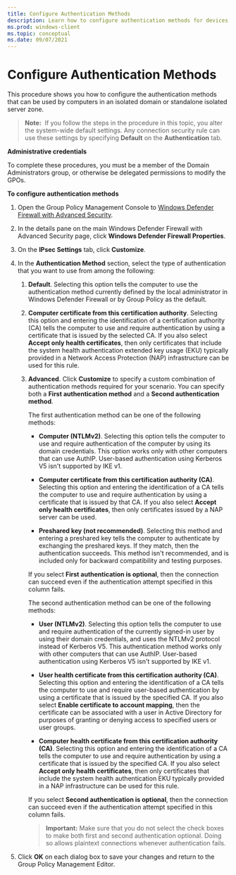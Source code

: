 ```yaml
---
title: Configure Authentication Methods 
description: Learn how to configure authentication methods for devices in an isolated domain or standalone server zone in Windows Defender Firewall with Advanced Security.
ms.prod: windows-client
ms.topic: conceptual
ms.date: 09/07/2021
---
```


# Configure Authentication Methods


This procedure shows you how to configure the authentication methods that can be used by computers in an isolated domain or standalone isolated server zone.

>**Note:**  If you follow the steps in the procedure in this topic, you alter the system-wide default settings. Any connection security rule can use these settings by specifying **Default** on the **Authentication** tab.

**Administrative credentials**

To complete these procedures, you must be a member of the Domain Administrators group, or otherwise be delegated permissions to modify the GPOs.

**To configure authentication methods**

1. Open the Group Policy Management Console to [Windows Defender Firewall with Advanced Security](open-the-group-policy-management-console-to-windows-firewall-with-advanced-security.md).

2. In the details pane on the main Windows Defender Firewall with Advanced Security page, click **Windows Defender Firewall Properties**.

3. On the **IPsec Settings** tab, click **Customize**.

4. In the **Authentication Method** section, select the type of authentication that you want to use from among the following:

   1.  **Default**. Selecting this option tells the computer to use the authentication method currently defined by the local administrator in Windows Defender Firewall or by Group Policy as the default.

   2.  **Computer certificate from this certification authority**. Selecting this option and entering the identification of a certification authority (CA) tells the computer to use and require authentication by using a certificate that is issued by the selected CA. If you also select **Accept only health certificates**, then only certificates that include the system health authentication extended key usage (EKU) typically provided in a Network Access Protection (NAP) infrastructure can be used for this rule.

   3.  **Advanced**. Click **Customize** to specify a custom combination of authentication methods required for your scenario. You can specify both a **First authentication method** and a **Second authentication method**.

       The first authentication method can be one of the following methods:

       -   **Computer (NTLMv2)**. Selecting this option tells the computer to use and require authentication of the computer by using its domain credentials. This option works only with other computers that can use AuthIP. User-based authentication using Kerberos V5 isn't supported by IKE v1.

       -   **Computer certificate from this certification authority (CA)**. Selecting this option and entering the identification of a CA tells the computer to use and require authentication by using a certificate that is issued by that CA. If you also select **Accept only health certificates**, then only certificates issued by a NAP server can be used.

       -   **Preshared key (not recommended)**. Selecting this method and entering a preshared key tells the computer to authenticate by exchanging the preshared keys. If they match, then the authentication succeeds. This method isn't recommended, and is included only for backward compatibility and testing purposes.

       If you select **First authentication is optional**, then the connection can succeed even if the authentication attempt specified in this column fails.

       The second authentication method can be one of the following methods:

       -   **User (NTLMv2)**. Selecting this option tells the computer to use and require authentication of the currently signed-in user by using their domain credentials, and uses the NTLMv2 protocol instead of Kerberos V5. This authentication method works only with other computers that can use AuthIP. User-based authentication using Kerberos V5 isn't supported by IKE v1.

       -   **User health certificate from this certification authority (CA)**. Selecting this option and entering the identification of a CA tells the computer to use and require user-based authentication by using a certificate that is issued by the specified CA. If you also select **Enable certificate to account mapping**, then the certificate can be associated with a user in Active Directory for purposes of granting or denying access to specified users or user groups.

       -   **Computer health certificate from this certification authority (CA)**. Selecting this option and entering the identification of a CA tells the computer to use and require authentication by using a certificate that is issued by the specified CA. If you also select **Accept only health certificates**, then only certificates that include the system health authentication EKU typically provided in a NAP infrastructure can be used for this rule.

       If you select **Second authentication is optional**, then the connection can succeed even if the authentication attempt specified in this column fails.

       >**Important:**  Make sure that you do not select the check boxes to make both first and second authentication optional. Doing so allows plaintext connections whenever authentication fails.

5. Click **OK** on each dialog box to save your changes and return to the Group Policy Management Editor.
